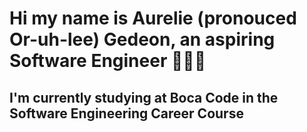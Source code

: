 # Hi my name is Aurelie (pronouced Or-uh-lee) Gedeon, an aspiring Software Engineer 👩🏾‍🦱

## I'm currently studying at Boca Code in the Software Engineering Career Course


